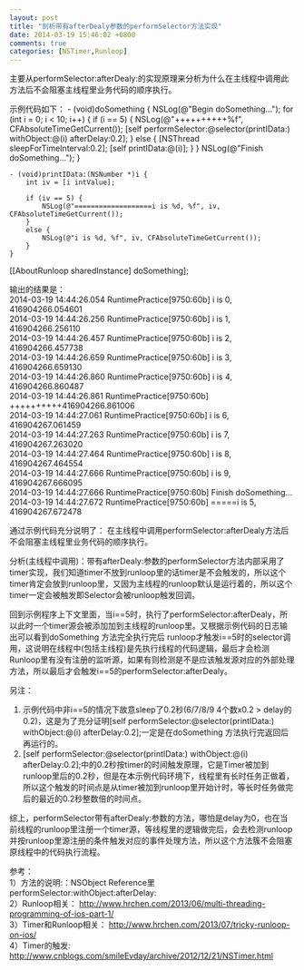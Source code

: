 ```yaml
---
layout: post
title: "剖析带有afterDealy参数的performSelector方法实现"
date: 2014-03-19 15:46:02 +0800
comments: true
categories: [NSTimer,Runloop]
---
```


主要从performSelector:afterDealy:的实现原理来分析为什么在主线程中调用此方法后不会阻塞主线程里业务代码的顺序执行。
<!--more-->
示例代码如下：
	- (void)doSomething {
	    NSLog(@"Begin doSomething...");
	    for (int i = 0; i < 10; i++) {
	        if (i == 5) {
	            NSLog(@"++++++++++%f", CFAbsoluteTimeGetCurrent());
	            [self performSelector:@selector(printIData:) withObject:@(i) afterDelay:0.2];
	        }
	        else {
	            [NSThread sleepForTimeInterval:0.2];
	            [self printIData:@(i)];
	        }
	    }
	    NSLog(@"Finish doSomething...");
	}

	- (void)printIData:(NSNumber *)i {
	    int iv = [i intValue];
   
	    if (iv == 5) {
	        NSLog(@"===================i is %d, %f", iv, CFAbsoluteTimeGetCurrent());
	    }
	    else {
	        NSLog(@"i is %d, %f", iv, CFAbsoluteTimeGetCurrent());
	    }
	}

[[AboutRunloop sharedInstance] doSomething];

输出的结果是：<br/>
2014-03-19 14:44:26.054 RuntimePractice[9750:60b] i is 0, 416904266.054601<br/>
2014-03-19 14:44:26.256 RuntimePractice[9750:60b] i is 1, 416904266.256110<br/>
2014-03-19 14:44:26.457 RuntimePractice[9750:60b] i is 2, 416904266.457738<br/>
2014-03-19 14:44:26.659 RuntimePractice[9750:60b] i is 3, 416904266.659130<br/>
2014-03-19 14:44:26.860 RuntimePractice[9750:60b] i is 4, 416904266.860487<br/>
2014-03-19 14:44:26.861 RuntimePractice[9750:60b] ++++++++++416904266.861006<br/>
2014-03-19 14:44:27.061 RuntimePractice[9750:60b] i is 6, 416904267.061459<br/>
2014-03-19 14:44:27.263 RuntimePractice[9750:60b] i is 7, 416904267.263020<br/>
2014-03-19 14:44:27.464 RuntimePractice[9750:60b] i is 8, 416904267.464554<br/>
2014-03-19 14:44:27.666 RuntimePractice[9750:60b] i is 9, 416904267.666095<br/>
2014-03-19 14:44:27.666 RuntimePractice[9750:60b] Finish doSomething...<br/>
2014-03-19 14:44:27.672 RuntimePractice[9750:60b] =====i is 5, 416904267.672478<br/>

通过示例代码充分说明了：
在主线程中调用performSelector:afterDealy方法后不会阻塞主线程里业务代码的顺序执行。

分析(主线程中调用)：带有afterDealy:参数的performSelector方法内部采用了timer实现，我们知道timer不放到runloop里的话timer是不会触发的，所以这个timer肯定会放到runloop里，又因为主线程的runloop默认是运行着的，所以这个timer一定会被触发即Selector会被runloop触发回调。

回到示例程序上下文里面，当i==5时，执行了performSelector:afterDealy，所以此时一个timer源会被添加加到主线程的runloop里。又根据示例代码的日志输出可以看到doSomething 方法完全执行完后 runloop才触发i==5时的selector调用，这说明在线程中(包括主线程)是先执行线程的代码逻辑，最后才会检测Runloop里有没有注册的监听源，如果有则检测是不是应该触发源对应的外部处理方法，所以最后才会触发i==5的performSelector:afterDealy。

另注：<br/>
1) 示例代码中非i==5的情况下故意sleep了0.2秒(6/7/8/9 4个数x0.2 > delay的0.2)，这是为了充分证明[self performSelector:@selector(printIData:) withObject:@(i) afterDelay:0.2];一定是在doSomething 方法执行完返回后再运行的。<br/>
2) [self performSelector:@selector(printIData:) withObject:@(i) afterDelay:0.2];中的0.2秒按timer的时间触发原理，它是Timer被加到runloop里后的0.2秒，但是在本示例代码环境下，线程里有长时任务正做着，所以这个触发的时间点是从timer被加到runloop里开始计时，等长时任务做完后的最近的0.2秒整数倍的时间点。

综上，performSelector带有afterDealy:参数的方法，哪怕是delay为0，也在当前线程的runloop里注册一个timer源，等线程里的逻辑做完后，会去检测runloop并按runloop里源注册的条件触发对应的事件处理方法，所以这个方法簇不会阻塞原线程中的代码执行流程。

参考：<br/>
1）方法的说明:：NSObject Reference里performSelector:withObject:afterDelay:<br/>
2）Runloop相关： http://www.hrchen.com/2013/06/multi-threading-programming-of-ios-part-1/<br/>
3）Timer和Runloop相关： http://www.hrchen.com/2013/07/tricky-runloop-on-ios/<br/>
4）Timer的触发: http://www.cnblogs.com/smileEvday/archive/2012/12/21/NSTimer.html<br/>




